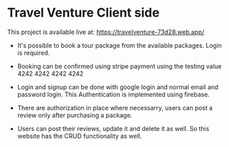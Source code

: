 # Travel Venture Client side

This project is available live at: https://travelventure-73d28.web.app/

* It's possible to book a tour package from the available packages. Login is required.

* Booking can be confirmed using stripe payment using the testing value 4242 4242 4242 4242

* Login and signup can be done with google login and normal email and password login. This Authentication is implemented using firebase.

* There are authorization in place where necessarry, users can post a review only after purchasing a package.

* Users can post their reviews, update it and delete it as well. So this website has the CRUD functionality as well.

